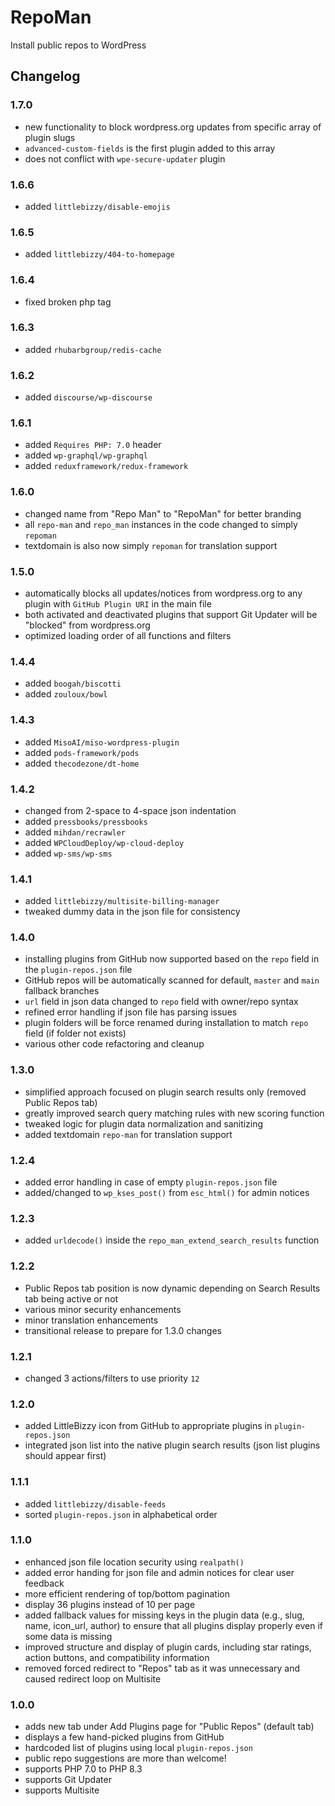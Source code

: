 # RepoMan

Install public repos to WordPress

## Changelog

### 1.7.0
- new functionality to block wordpress.org updates from specific array of plugin slugs
- `advanced-custom-fields` is the first plugin added to this array
- does not conflict with `wpe-secure-updater` plugin

### 1.6.6
- added `littlebizzy/disable-emojis`

### 1.6.5
- added `littlebizzy/404-to-homepage`

### 1.6.4
- fixed broken php tag

### 1.6.3
- added `rhubarbgroup/redis-cache`

### 1.6.2
- added `discourse/wp-discourse`

### 1.6.1
- added `Requires PHP: 7.0` header
- added `wp-graphql/wp-graphql`
- added `reduxframework/redux-framework`

### 1.6.0
- changed name from "Repo Man" to "RepoMan" for better branding
- all `repo-man` and `repo_man` instances in the code changed to simply `repoman`
- textdomain is also now simply `repoman` for translation support

### 1.5.0
- automatically blocks all updates/notices from wordpress.org to any plugin with `GitHub Plugin URI` in the main file
- both activated and deactivated plugins that support Git Updater will be "blocked" from wordpress.org
- optimized loading order of all functions and filters

### 1.4.4
- added `boogah/biscotti`
- added `zouloux/bowl`

### 1.4.3
- added `MisoAI/miso-wordpress-plugin`
- added `pods-framework/pods`
- added `thecodezone/dt-home`

### 1.4.2
- changed from 2-space to 4-space json indentation
- added `pressbooks/pressbooks`
- added `mihdan/recrawler`
- added `WPCloudDeploy/wp-cloud-deploy`
- added `wp-sms/wp-sms`

### 1.4.1
- added `littlebizzy/multisite-billing-manager`
- tweaked dummy data in the json file for consistency

### 1.4.0
- installing plugins from GitHub now supported based on the `repo` field in the `plugin-repos.json` file
- GitHub repos will be automatically scanned for default, `master` and `main` fallback branches
- `url` field in json data changed to `repo` field with owner/repo syntax
- refined error handling if json file has parsing issues
- plugin folders will be force renamed during installation to match `repo` field (if folder not exists)
- various other code refactoring and cleanup

### 1.3.0
- simplified approach focused on plugin search results only (removed Public Repos tab)
- greatly improved search query matching rules with new scoring function
- tweaked logic for plugin data normalization and sanitizing
- added textdomain `repo-man` for translation support

### 1.2.4
- added error handling in case of empty `plugin-repos.json` file
- added/changed to `wp_kses_post()` from `esc_html()` for admin notices

### 1.2.3
- added `urldecode()` inside the `repo_man_extend_search_results` function

### 1.2.2 
- Public Repos tab position is now dynamic depending on Search Results tab being active or not
- various minor security enhancements
- minor translation enhancements
- transitional release to prepare for 1.3.0 changes

### 1.2.1
- changed 3 actions/filters to use priority `12`

### 1.2.0
- added LittleBizzy icon from GitHub to appropriate plugins in `plugin-repos.json`
- integrated json list into the native plugin search results (json list plugins should appear first)

### 1.1.1
- added `littlebizzy/disable-feeds`
- sorted `plugin-repos.json` in alphabetical order

### 1.1.0
- enhanced json file location security using `realpath()`
- added error handing for json file and admin notices for clear user feedback
- more efficient rendering of top/bottom pagination
- display 36 plugins instead of 10 per page
- added fallback values for missing keys in the plugin data (e.g., slug, name, icon_url, author) to ensure that all plugins display properly even if some data is missing
- improved structure and display of plugin cards, including star ratings, action buttons, and compatibility information
- removed forced redirect to  "Repos" tab as it was unnecessary and caused redirect loop on Multisite

### 1.0.0
- adds new tab under Add Plugins page for "Public Repos" (default tab)
- displays a few hand-picked plugins from GitHub
- hardcoded list of plugins using local `plugin-repos.json`
- public repo suggestions are more than welcome!
- supports PHP 7.0 to PHP 8.3
- supports Git Updater
- supports Multisite
